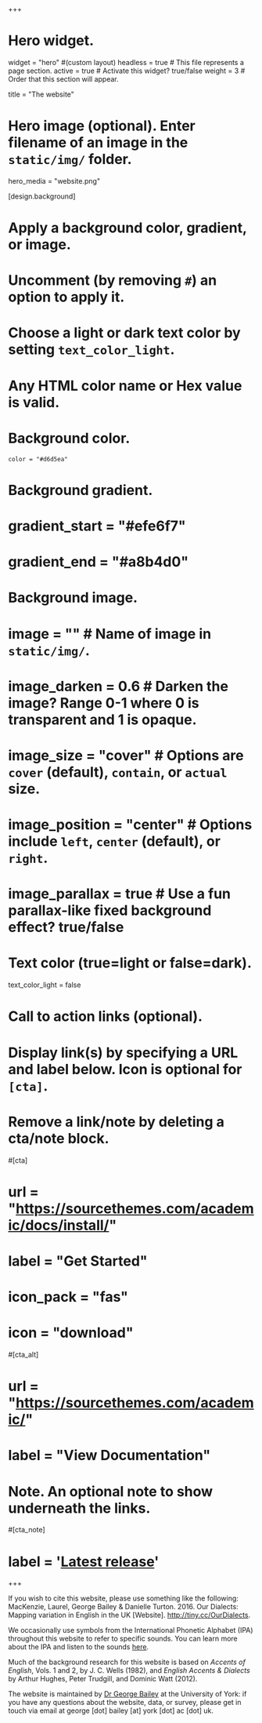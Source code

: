 +++
# Hero widget.
widget = "hero"  #(custom layout)
headless = true  # This file represents a page section.
active = true  # Activate this widget? true/false
weight = 3  # Order that this section will appear.

title = "The website"

# Hero image (optional). Enter filename of an image in the `static/img/` folder.
hero_media = "website.png"

[design.background]
  # Apply a background color, gradient, or image.
  #   Uncomment (by removing `#`) an option to apply it.
  #   Choose a light or dark text color by setting `text_color_light`.
  #   Any HTML color name or Hex value is valid.

  # Background color.
    color = "#d6d5ea"
  
  # Background gradient.
  # gradient_start = "#efe6f7"
  # gradient_end = "#a8b4d0"
   
  # Background image.
  # image = ""  # Name of image in `static/img/`.
  # image_darken = 0.6  # Darken the image? Range 0-1 where 0 is transparent and 1 is opaque.
  # image_size = "cover"  #  Options are `cover` (default), `contain`, or `actual` size.
  # image_position = "center"  # Options include `left`, `center` (default), or `right`.
  # image_parallax = true  # Use a fun parallax-like fixed background effect? true/false
  
  # Text color (true=light or false=dark).
  text_color_light = false

# Call to action links (optional).
#   Display link(s) by specifying a URL and label below. Icon is optional for `[cta]`.
#   Remove a link/note by deleting a cta/note block.
#[cta]
#  url = "https://sourcethemes.com/academic/docs/install/"
#  label = "Get Started"
#  icon_pack = "fas"
#  icon = "download"
  
#[cta_alt]
#  url = "https://sourcethemes.com/academic/"
#  label = "View Documentation"

# Note. An optional note to show underneath the links.
#[cta_note]
#  label = '<a class="js-github-release" href="https://sourcethemes.com/academic/updates" data-repo="gcushen/hugo-academic">Latest release<!-- V --></a>'
+++

If you wish to cite this website, please use something like the following: MacKenzie, Laurel, George Bailey & Danielle Turton. 2016. Our Dialects: Mapping variation in English in the UK [Website]. http://tiny.cc/OurDialects.

We occasionally use symbols from the International Phonetic Alphabet (IPA) throughout this website to refer to specific sounds. You can learn more about the IPA and listen to the sounds [here](http://www.ipachart.com/).

Much of the background research for this website is based on _Accents of English_, Vols. 1 and 2, by J. C. Wells (1982), and _English Accents & Dialects_ by Arthur Hughes, Peter Trudgill, and Dominic Watt (2012).

The website is maintained by [Dr George Bailey](https://www.gbailey.uk/) at the University of York: if you have any questions about the website, data, or survey, please get in touch via email at george [dot] bailey [at] york [dot] ac [dot] uk.